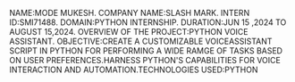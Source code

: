 NAME:MODE MUKESH. COMPANY NAME:SLASH MARK. INTERN ID:SMI71488. DOMAIN:PYTHON INTERNSHIP. DURATION:JUN 15 ,2024 TO AUGUST 15,2024. OVERVIEW OF THE PROJECT:PYTHON VOICE ASSISTANT. OBJECTIVE:CREATE A CUSTOMIZABLE VOICEASSISTANT SCRIPT IN PYTHON FOR PERFORMING A WIDE RAMGE OF TASKS BASED ON USER PREFERENCES.HARNESS PYTHON'S CAPABILITIES FOR VOICE INTERACTION AND AUTOMATION.TECHNOLOGIES USED:PYTHON
